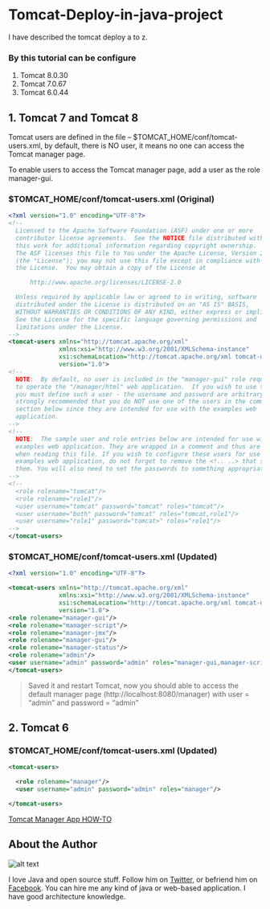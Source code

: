 # Tomcat-Deploy-in-java-project
I have described the tomcat deploy a to z.

### By this tutorial can be configure 
1. Tomcat 8.0.30
2. Tomcat 7.0.67
3. Tomcat 6.0.44
## 1. Tomcat 7 and Tomcat 8
Tomcat users are defined in the file – $TOMCAT_HOME/conf/tomcat-users.xml, by default, there is NO user, it means no one can access the Tomcat manager page.

To enable users to access the Tomcat manager page, add a user as the role manager-gui.
### $TOMCAT_HOME/conf/tomcat-users.xml (Original)
```xml
<?xml version="1.0" encoding="UTF-8"?>
<!--
  Licensed to the Apache Software Foundation (ASF) under one or more
  contributor license agreements.  See the NOTICE file distributed with
  this work for additional information regarding copyright ownership.
  The ASF licenses this file to You under the Apache License, Version 2.0
  (the "License"); you may not use this file except in compliance with
  the License.  You may obtain a copy of the License at

      http://www.apache.org/licenses/LICENSE-2.0

  Unless required by applicable law or agreed to in writing, software
  distributed under the License is distributed on an "AS IS" BASIS,
  WITHOUT WARRANTIES OR CONDITIONS OF ANY KIND, either express or implied.
  See the License for the specific language governing permissions and
  limitations under the License.
-->
<tomcat-users xmlns="http://tomcat.apache.org/xml"
              xmlns:xsi="http://www.w3.org/2001/XMLSchema-instance"
              xsi:schemaLocation="http://tomcat.apache.org/xml tomcat-users.xsd"
              version="1.0">
<!--
  NOTE:  By default, no user is included in the "manager-gui" role required
  to operate the "/manager/html" web application.  If you wish to use this app,
  you must define such a user - the username and password are arbitrary. It is
  strongly recommended that you do NOT use one of the users in the commented out
  section below since they are intended for use with the examples web
  application.
-->
<!--
  NOTE:  The sample user and role entries below are intended for use with the
  examples web application. They are wrapped in a comment and thus are ignored
  when reading this file. If you wish to configure these users for use with the
  examples web application, do not forget to remove the <!.. ..> that surrounds
  them. You will also need to set the passwords to something appropriate.
-->
<!--
  <role rolename="tomcat"/>
  <role rolename="role1"/>
  <user username="tomcat" password="tomcat" roles="tomcat"/>
  <user username="both" password="tomcat" roles="tomcat,role1"/>
  <user username="role1" password="tomcat>" roles="role1"/>
-->
</tomcat-users>
```

### $TOMCAT_HOME/conf/tomcat-users.xml (Updated)
```xml
<?xml version="1.0" encoding="UTF-8"?>

<tomcat-users xmlns="http://tomcat.apache.org/xml"
              xmlns:xsi="http://www.w3.org/2001/XMLSchema-instance"
              xsi:schemaLocation="http://tomcat.apache.org/xml tomcat-users.xsd"
              version="1.0">
<role rolename="manager-gui"/>
<role rolename="manager-script"/>
<role rolename="manager-jmx"/>
<role rolename="manager-gui"/>
<role rolename="manager-status"/>
<role rolename="admin"/>
<user username="admin" password="admin" roles="manager-gui,manager-script,admin"/>
</tomcat-users>
```
> Saved it and restart Tomcat, now you should able to access the default manager page (http://localhost:8080/manager) with 
> user = “admin” and password = “admin”

## 2. Tomcat 6

### $TOMCAT_HOME/conf/tomcat-users.xml (Updated)
```xml
<tomcat-users>

  <role rolename="manager"/>
  <user username="admin" password="admin" roles="manager"/>

</tomcat-users>
```
[Tomcat Manager App HOW-TO](https://tomcat.apache.org/tomcat-8.0-doc/manager-howto.html)

## About the Author
![alt text][logo]

[logo]: https://github.com/w3farid/portfolio/blob/master/static/img/farid-nid.png "Farid Ahmed"

I love Java and open source stuff. Follow him on [Twitter](https://twitter.com/w3farid), or befriend him on [Facebook](https://facebook.com/w3farid). You can hire me any kind of java or web-based application. I have good architecture knowledge.

